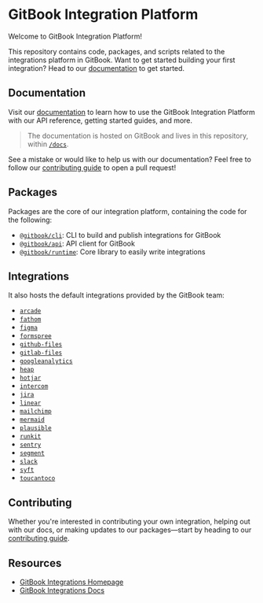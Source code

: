 # GitBook Integration Platform

Welcome to GitBook Integration Platform!

This repository contains code, packages, and scripts related to the integrations platform in GitBook. Want to get started building your first integration? Head to our [documentation](https://developer.gitbook.com/getting-started/setup-guide) to get started.

## Documentation
Visit our [documentation](https://developer.gitbook.com/) to learn how to use
the GitBook Integration Platform with our API reference, getting started guides, and more.

> The documentation is hosted on GitBook and lives in this repository, within
> [`/docs`](./docs).

See a mistake or would like to help us with our documentation? Feel free to follow our [contributing guide](./.github/CONTRIBUTING.md) to open a pull request!

## Packages
Packages are the core of our integration platform, containing the code for the following:

- [`@gitbook/cli`](./packages/cli/): CLI to build and publish integrations for GitBook
- [`@gitbook/api`](./packages/api/): API client for GitBook
- [`@gitbook/runtime`](./packages/runtime/): Core library to easily write integrations

## Integrations

It also hosts the default integrations provided by the GitBook team:

- [`arcade`](./integrations/arcade/)
- [`fathom`](./integrations/fathom/)
- [`figma`](./integrations/figma/)
- [`formspree`](./integrations/formspree/)
- [`github-files`](./integrations/github/)
- [`gitlab-files`](./integrations/gitlab/)
- [`googleanalytics`](./integrations/googleanalytics/)
- [`heap`](./integrations/heap/)
- [`hotjar`](./integrations/hotjar/)
- [`intercom`](./integrations/intercom/)
- [`jira`](./integrations/jira/)
- [`linear`](./integrations/linear/)
- [`mailchimp`](./integrations/mailchimp/)
- [`mermaid`](./integrations/mermaid/)
- [`plausible`](./integrations/plausible/)
- [`runkit`](./integrations/runkit/)
- [`sentry`](./integrations/sentry/)
- [`segment`](./integrations/segment/)
- [`slack`](./integrations/slack/)
- [`syft`](./integrations/syft/)
- [`toucantoco`](./integrations/toucantoco/)

## Contributing

Whether you're interested in contributing your own integration, helping out with our docs, or making updates to our packages—start by heading to our [contributing guide](./.github/CONTRIBUTING.md).

## Resources
- [GitBook Integrations Homepage](https://www.gitbook.com/integrations)
- [GitBook Integrations Docs](https://developer.gitbook.com/)
